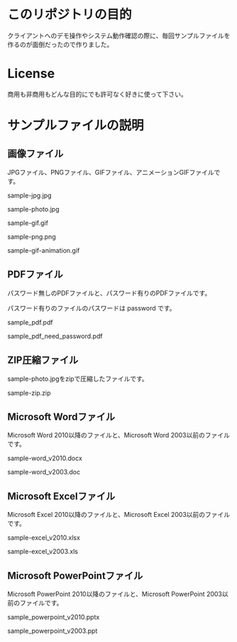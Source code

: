 
# このリポジトリの目的

クライアントへのデモ操作やシステム動作確認の際に、毎回サンプルファイルを作るのが面倒だったので作りました。

# License
商用も非商用もどんな目的にでも許可なく好きに使って下さい。

# サンプルファイルの説明

## 画像ファイル

JPGファイル、PNGファイル、GIFファイル、アニメーションGIFファイルです。

sample-jpg.jpg

sample-photo.jpg

sample-gif.gif

sample-png.png

sample-gif-animation.gif


## PDFファイル

パスワード無しのPDFファイルと、パスワード有りのPDFファイルです。

パスワード有りのファイルのパスワードは  password  です。

sample_pdf.pdf

sample_pdf_need_password.pdf


## ZIP圧縮ファイル

sample-photo.jpgをzipで圧縮したファイルです。

sample-zip.zip

## Microsoft Wordファイル

Microsoft Word 2010以降のファイルと、Microsoft Word 2003以前のファイルです。

sample-word_v2010.docx

sample-word_v2003.doc

## Microsoft Excelファイル

Microsoft Excel 2010以降のファイルと、Microsoft Excel 2003以前のファイルです。

sample-excel_v2010.xlsx

sample-excel_v2003.xls

## Microsoft PowerPointファイル

Microsoft PowerPoint 2010以降のファイルと、Microsoft PowerPoint 2003以前のファイルです。

sample_powerpoint_v2010.pptx

sample_powerpoint_v2003.ppt



